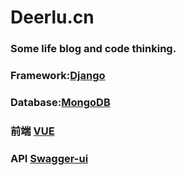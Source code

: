 # Deerlu.cn

### Some life blog and code thinking.

### Framework:[Django](https://www.djangoproject.com/)

### Database:[MongoDB](https://www.mongodb.com/)

### 前端 [VUE](https://vuejs.org/)

### API [Swagger-ui](https://swagger.io/)
